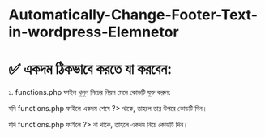 # Automatically-Change-Footer-Text-in-wordpress-Elemnetor
# ✅ একদম ঠিকভাবে করতে যা করবেন:
১. functions.php ফাইল খুলুন
নিচের নিয়ম মেনে কোডটি যুক্ত করুন:

যদি functions.php ফাইলে একদম শেষে ?> থাকে, তাহলে তার উপরে কোডটি দিন।

যদি functions.php ফাইলে ?> না থাকে, তাহলে একদম নিচে কোডটি দিন।
